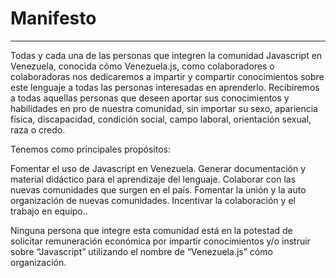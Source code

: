 # Manifesto
---
Todas y cada una de las personas que integren la comunidad Javascript en Venezuela, conocida cómo Venezuela.js, como colaboradores o colaboradoras nos dedicaremos a impartir y compartir conocimientos sobre este lenguaje a todas las personas interesadas en aprenderlo. Recibiremos a todas aquellas personas que deseen aportar sus conocimientos y habilidades en pro de nuestra comunidad, sin importar su sexo, apariencia física, discapacidad, condición social, campo laboral, orientación sexual, raza o credo.

Tenemos como principales propósitos:

Fomentar el uso de Javascript en Venezuela.
Generar documentación y material didáctico para el aprendizaje del lenguaje.
Colaborar con las nuevas comunidades que surgen en el país.
Fomentar la unión y la auto organización de nuevas comunidades.
Incentivar la colaboración y el trabajo en equipo..

Ninguna persona que integre esta comunidad está en la potestad de solicitar remuneración económica por impartir conocimientos y/o instruir sobre “Javascript” utilizando el nombre de “Venezuela.js” cómo organización.



